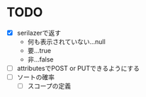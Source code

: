 # TODO
- [x] serilazerで返す
	- 何も表示されていない...null
	- 要...true
	- 非...false
- [ ] attributesでPOST or PUTできるようにする
- [ ] ソートの確率
	- [ ] スコープの定義